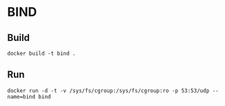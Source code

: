 # BIND

## Build

    docker build -t bind .

## Run

    docker run -d -t -v /sys/fs/cgroup:/sys/fs/cgroup:ro -p 53:53/udp --name=bind bind
